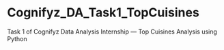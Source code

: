 # Cognifyz_DA_Task1_TopCuisines
Task 1 of Cognifyz Data Analysis Internship — Top Cuisines Analysis using Python
